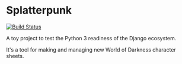 Splatterpunk
============

[![Build Status](https://travis-ci.org/wlonk/splatterpunk.png)](https://travis-ci.org/wlonk/splatterpunk)

A toy project to test the Python 3 readiness of the Django ecosystem.

It's a tool for making and managing new World of Darkness character sheets.
